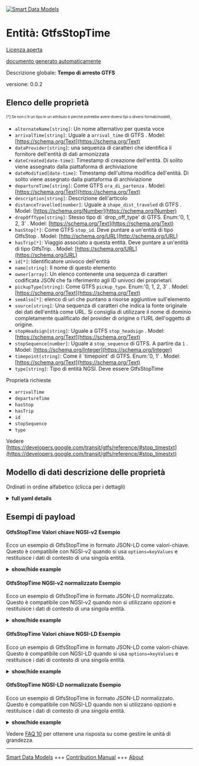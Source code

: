 <!-- 10-Header -->    
[![Smart Data Models](https://smartdatamodels.org/wp-content/uploads/2022/01/SmartDataModels_logo.png "Logo")](https://smartdatamodels.org)    
Entità: GtfsStopTime    
====================<!-- /10-Header -->    
<!-- 15-License -->    
[Licenza aperta](https://github.com/smart-data-models//dataModel.UrbanMobility/blob/master/GtfsStopTime/LICENSE.md)    
[documento generato automaticamente](https://docs.google.com/presentation/d/e/2PACX-1vTs-Ng5dIAwkg91oTTUdt8ua7woBXhPnwavZ0FxgR8BsAI_Ek3C5q97Nd94HS8KhP-r_quD4H0fgyt3/pub?start=false&loop=false&delayms=3000#slide=id.gb715ace035_0_60)    
<!-- /15-License -->    
<!-- 20-Description -->    
Descrizione globale: **Tempo di arresto GTFS**    
versione: 0.0.2    
<!-- /20-Description -->    
<!-- 30-PropertiesList -->    
## Elenco delle proprietà    
<sup><sub>[*] Se non c'è un tipo in un attributo è perché potrebbe avere diversi tipi o diversi formati/modelli</sub></sup>.    
- `alternateName[string]`: Un nome alternativo per questa voce  - `arrivalTime[string]`: Uguale a `arrival_time` di GTFS  . Model: [https://schema.org/Text](https://schema.org/Text)- `dataProvider[string]`: una sequenza di caratteri che identifica il fornitore dell'entità di dati armonizzata  - `dateCreated[date-time]`: Timestamp di creazione dell'entità. Di solito viene assegnato dalla piattaforma di archiviazione  - `dateModified[date-time]`: Timestamp dell'ultima modifica dell'entità. Di solito viene assegnato dalla piattaforma di archiviazione  - `departureTime[string]`: Come GTFS `ora_di_partenza`  . Model: [https://schema.org/Text](https://schema.org/Text)- `description[string]`: Descrizione dell'articolo  - `distanceTravelled[number]`: Uguale a `shape_dist_traveled` di GTFS  . Model: [https://schema.org/Number](https://schema.org/Number)- `dropOffType[string]`: Stesso tipo di `drop_off_type' di GTFS. Enum:'0, 1, 2, 3'  . Model: [https://schema.org/Text](https://schema.org/Text)- `hasStop[*]`: Come GTFS `stop_id`. Deve puntare a un'entità di tipo GtfsStop  . Model: [http://schema.org/URL](http://schema.org/URL)- `hasTrip[*]`: Viaggio associato a questa entità. Deve puntare a un'entità di tipo GtfsTrip.  . Model: [https://schema.org/URL](https://schema.org/URL)- `id[*]`: Identificatore univoco dell'entità  - `name[string]`: Il nome di questo elemento  - `owner[array]`: Un elenco contenente una sequenza di caratteri codificata JSON che fa riferimento agli ID univoci dei proprietari.  - `pickupType[string]`: Come GTFS `pickup_type`. Enum:'0, 1, 2, 3'  . Model: [https://schema.org/Text](https://schema.org/Text)- `seeAlso[*]`: elenco di uri che puntano a risorse aggiuntive sull'elemento  - `source[string]`: Una sequenza di caratteri che indica la fonte originale dei dati dell'entità come URL. Si consiglia di utilizzare il nome di dominio completamente qualificato del provider di origine o l'URL dell'oggetto di origine.  - `stopHeadsign[string]`: Uguale a GTFS `stop_headsign`  . Model: [https://schema.org/Text](https://schema.org/Text)- `stopSequence[number]`: Uguale a `stop_sequence` di GTFS. A partire da `1`  . Model: [https://schema.org/Integer](https://schema.org/Integer)- `timepoint[string]`: Come il `timepoint' di GTFS. Enum:'0, 1'  . Model: [https://schema.org/Text](https://schema.org/Text)- `type[string]`: Tipo di entità NGSI. Deve essere GtfsStopTime  <!-- /30-PropertiesList -->    
<!-- 35-RequiredProperties -->    
Proprietà richieste    
- `arrivalTime`  - `departureTime`  - `hasStop`  - `hasTrip`  - `id`  - `stopSequence`  - `type`  <!-- /35-RequiredProperties -->    
<!-- 40-RequiredProperties -->    
Vedere [https://developers.google.com/transit/gtfs/reference/#stop_timestxt](https://developers.google.com/transit/gtfs/reference/#stop_timestxt)    
<!-- /40-RequiredProperties -->    
<!-- 50-DataModelHeader -->    
## Modello di dati descrizione delle proprietà    
Ordinati in ordine alfabetico (clicca per i dettagli)    
<!-- /50-DataModelHeader -->    
<!-- 60-ModelYaml -->    
<details><summary><strong>full yaml details</strong></summary>      
```yaml    
GtfsStopTime:      
  description: GTFS Stop Time      
  properties:      
    alternateName:      
      description: An alternative name for this item      
      type: string      
      x-ngsi:      
        type: Property      
    arrivalTime:      
      description: Same as GTFS `arrival_time`      
      pattern: ^([0-3][0-9]|4[0-7]):[0-5][0-9]:[0-5][0-9]$      
      type: string      
      x-ngsi:      
        model: https://schema.org/Text      
        type: Property      
    dataProvider:      
      description: A sequence of characters identifying the provider of the harmonised data entity      
      type: string      
      x-ngsi:      
        type: Property      
    dateCreated:      
      description: Entity creation timestamp. This will usually be allocated by the storage platform      
      format: date-time      
      type: string      
      x-ngsi:      
        type: Property      
    dateModified:      
      description: Timestamp of the last modification of the entity. This will usually be allocated by the storage platform      
      format: date-time      
      type: string      
      x-ngsi:      
        type: Property      
    departureTime:      
      description: Same as GTFS `departure_time`      
      pattern: ^([0-3][0-9]|4[0-7]):[0-5][0-9]:[0-5][0-9]$      
      type: string      
      x-ngsi:      
        model: https://schema.org/Text      
        type: Property      
    description:      
      description: A description of this item      
      type: string      
      x-ngsi:      
        type: Property      
    distanceTravelled:      
      description: Same as GTFS `shape_dist_traveled`      
      minimum: 0      
      type: number      
      x-ngsi:      
        model: https://schema.org/Number      
        type: Property      
    dropOffType:      
      default: 0      
      description: 'Same as GTFS `drop_off_type`. Enum:''0, 1, 2, 3'''      
      enum:      
        - 0      
        - 1      
        - 2      
        - 3      
      type: string      
      x-ngsi:      
        model: https://schema.org/Text      
        type: Property      
    hasStop:      
      anyOf:      
        - description: Identifier format of any NGSI entity      
          maxLength: 256      
          minLength: 1      
          pattern: ^[\w\-\.\{\}\$\+\*\[\]`|~^@!,:\\]+$      
          type: string      
          x-ngsi:      
            type: Property      
        - description: Identifier format of any NGSI entity      
          format: uri      
          type: string      
          x-ngsi:      
            type: Property      
      description: Same as GTFS `stop_id`. It shall point to an Entity of type GtfsStop      
      x-ngsi:      
        model: http://schema.org/URL      
        type: Relationship      
    hasTrip:      
      anyOf:      
        - description: Identifier format of any NGSI entity      
          maxLength: 256      
          minLength: 1      
          pattern: ^[\w\-\.\{\}\$\+\*\[\]`|~^@!,:\\]+$      
          type: string      
          x-ngsi:      
            type: Property      
        - description: Identifier format of any NGSI entity      
          format: uri      
          type: string      
          x-ngsi:      
            type: Property      
      description: Trip associated to this Entity. It shall point to an Entity of Type GtfsTrip      
      x-ngsi:      
        model: https://schema.org/URL      
        type: Relationship      
    id:      
      anyOf:      
        - description: Identifier format of any NGSI entity      
          maxLength: 256      
          minLength: 1      
          pattern: ^[\w\-\.\{\}\$\+\*\[\]`|~^@!,:\\]+$      
          type: string      
          x-ngsi:      
            type: Property      
        - description: Identifier format of any NGSI entity      
          format: uri      
          type: string      
          x-ngsi:      
            type: Property      
      description: Unique identifier of the entity      
      x-ngsi:      
        type: Property      
    name:      
      description: The name of this item      
      type: string      
      x-ngsi:      
        type: Property      
    owner:      
      description: A List containing a JSON encoded sequence of characters referencing the unique Ids of the owner(s)      
      items:      
        anyOf:      
          - description: Identifier format of any NGSI entity      
            maxLength: 256      
            minLength: 1      
            pattern: ^[\w\-\.\{\}\$\+\*\[\]`|~^@!,:\\]+$      
            type: string      
            x-ngsi:      
              type: Property      
          - description: Identifier format of any NGSI entity      
            format: uri      
            type: string      
            x-ngsi:      
              type: Property      
        description: Unique identifier of the entity      
        x-ngsi:      
          type: Property      
      type: array      
      x-ngsi:      
        type: Property      
    pickupType:      
      default: 0      
      description: 'Same as GTFS `pickup_type`. Enum:''0, 1, 2, 3'' '      
      enum:      
        - 0      
        - 1      
        - 2      
        - 3      
      type: string      
      x-ngsi:      
        model: https://schema.org/Text      
        type: Property      
    seeAlso:      
      description: list of uri pointing to additional resources about the item      
      oneOf:      
        - items:      
            format: uri      
            type: string      
          minItems: 1      
          type: array      
        - format: uri      
          type: string      
      x-ngsi:      
        type: Property      
    source:      
      description: 'A sequence of characters giving the original source of the entity data as a URL. Recommended to be the fully qualified domain name of the source provider, or the URL to the source object'      
      type: string      
      x-ngsi:      
        type: Property      
    stopHeadsign:      
      description: Same as GTFS `stop_headsign`      
      type: string      
      x-ngsi:      
        model: https://schema.org/Text      
        type: Property      
    stopSequence:      
      description: Same as GTFS `stop_sequence`. Starting with `1`      
      minimum: 1      
      type: number      
      x-ngsi:      
        model: https://schema.org/Integer      
        type: Property      
    timepoint:      
      default: 1      
      description: 'Same as GTFS `timepoint`. Enum:''0, 1'''      
      enum:      
        - 0      
        - 1      
      type: string      
      x-ngsi:      
        model: https://schema.org/Text      
        type: Property      
    type:      
      description: NGSI Entity type. It has to be GtfsStopTime      
      enum:      
        - GtfsStopTime      
      type: string      
      x-ngsi:      
        type: Property      
  required:      
    - id      
    - type      
    - arrivalTime      
    - departureTime      
    - hasStop      
    - hasTrip      
    - stopSequence      
  type: object      
  x-derived-from: ""      
  x-disclaimer: 'Redistribution and use in source and binary forms, with or without modification, are permitted  provided that the license conditions are met. Copyleft (c) 2022 Contributors to Smart Data Models Program'      
  x-license-url: https://github.com/smart-data-models/dataModel.UrbanMobility/blob/master/GtfsStopTime/LICENSE.md      
  x-model-schema: https://smart-data-models.github.io/dataModel.UrbanMobility/GtfsStopTime/schema.json      
  x-model-tags: ""      
  x-version: 0.0.2      
```    
</details>      
<!-- /60-ModelYaml -->    
<!-- 70-MiddleNotes -->    
<!-- /70-MiddleNotes -->    
<!-- 80-Examples -->    
## Esempi di payload    
#### GtfsStopTime Valori chiave NGSI-v2 Esempio    
Ecco un esempio di GtfsStopTime in formato JSON-LD come valori-chiave. Questo è compatibile con NGSI-v2 quando si usa `options=keyValues` e restituisce i dati di contesto di una singola entità.    
<details><summary><strong>show/hide example</strong></summary>      
```json  
{  
  "id": "urn:ngsi-ld:GtfsStopTime:Spain:Madrid:EMT:FE0010011_737",  
  "type": "GtfsStopTime",  
  "hasStop": "urn:ngsi-ld:GtfsStop:Madrid:EMT:737",  
  "hasTrip": "urn:ngsi-ld:GtfsTrip:Madrid:EMT:FE0010011",  
  "distanceTravelled": 759,  
  "stopSequence": 4,  
  "arrivalTime": "07:04:24",  
  "departureTime": "07:04:24"  
}  
```  
</details>    
#### GtfsStopTime NGSI-v2 normalizzato Esempio    
Ecco un esempio di GtfsStopTime in formato JSON-LD normalizzato. Questo è compatibile con NGSI-v2 quando non si utilizzano opzioni e restituisce i dati di contesto di una singola entità.    
<details><summary><strong>show/hide example</strong></summary>      
```json  
{  
  "id": "urn:ngsi-ld:GtfsStopTime:Spain:Madrid:EMT:FE0010011_737",  
  "type": "GtfsStopTime",  
  "departureTime": {  
    "type": "Text",  
    "value": "07:04:24"  
  },  
  "hasTrip": {  
    "type": "Text",  
    "value": "urn:ngsi-ld:GtfsTrip:Madrid:EMT:FE0010011"  
  },  
  "stopSequence": {  
    "type": "Number",  
    "value": 4  
  },  
  "distanceTravelled": {  
    "type": "Number",  
    "value": 759  
  },  
  "arrivalTime": {  
    "type": "Text",  
    "value": "07:04:24"  
  },  
  "hasStop": {  
    "type": "Text",  
    "value": "urn:ngsi-ld:GtfsStop:Madrid:EMT:737"  
  }  
}  
```  
</details>    
#### GtfsStopTime Valori chiave NGSI-LD Esempio    
Ecco un esempio di GtfsStopTime in formato JSON-LD come valori-chiave. Questo è compatibile con NGSI-LD quando si usa `options=keyValues` e restituisce i dati di contesto di una singola entità.    
<details><summary><strong>show/hide example</strong></summary>      
```json  
{  
  "id": "urn:ngsi-ld:GtfsStopTime:Spain:Madrid:EMT:FE0010011_737",  
  "type": "GtfsStopTime",  
  "arrivalTime": "07:04:24",  
  "departureTime": "07:04:24",  
  "distanceTravelled": 759,  
  "hasStop": "urn:ngsi-ld:GtfsStop:Madrid:EMT:737",  
  "hasTrip": "urn:ngsi-ld:GtfsTrip:Madrid:EMT:FE0010011",  
  "stopSequence": 4,  
  "@context": [  
    "https://uri.etsi.org/ngsi-ld/v1/ngsi-ld-core-context.jsonld",  
    "https://raw.githubusercontent.com/smart-data-models/dataModel.UrbanMobility/master/context.jsonld"  
  ]  
}  
```  
</details>    
#### GtfsStopTime NGSI-LD normalizzato Esempio    
Ecco un esempio di GtfsStopTime in formato JSON-LD normalizzato. Questo è compatibile con NGSI-LD quando non si utilizzano opzioni e restituisce i dati di contesto di una singola entità.    
<details><summary><strong>show/hide example</strong></summary>      
```json  
{  
    "id": "urn:ngsi-ld:GtfsStopTime:Spain:Madrid:EMT:FE0010011_737",  
    "type": "GtfsStopTime",  
    "arrivalTime": {  
        "type": "Property",  
        "value": "07:04:24"  
    },  
    "departureTime": {  
        "type": "Property",  
        "value": "07:04:24"  
    },  
    "distanceTravelled": {  
        "type": "Property",  
        "value": 759  
    },  
    "hasStop": {  
        "type": "Relationship",  
        "object": "urn:ngsi-ld:GtfsStop:Madrid:EMT:737"  
    },  
    "hasTrip": {  
        "type": "Relationship",  
        "object": "urn:ngsi-ld:GtfsTrip:Madrid:EMT:FE0010011"  
    },  
    "stopSequence": {  
        "type": "Property",  
        "value": 4  
    },  
    "@context": [  
        "https://uri.etsi.org/ngsi-ld/v1/ngsi-ld-core-context.jsonld",  
        "https://raw.githubusercontent.com/smart-data-models/dataModel.UrbanMobility/master/context.jsonld"  
    ]  
}  
```  
</details><!-- /80-Examples -->    
<!-- 90-FooterNotes -->    
<!-- /90-FooterNotes -->    
<!-- 95-Units -->    
Vedere [FAQ 10](https://smartdatamodels.org/index.php/faqs/) per ottenere una risposta su come gestire le unità di grandezza.    
<!-- /95-Units -->    
<!-- 97-LastFooter -->    
---    
[Smart Data Models](https://smartdatamodels.org) +++ [Contribution Manual](https://bit.ly/contribution_manual) +++ [About](https://bit.ly/Introduction_SDM)<!-- /97-LastFooter -->    
